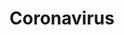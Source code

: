 ---
# Feel free to add content and custom Front Matter to this file.
# To modify the layout, see https://jekyllrb.com/docs/themes/#overriding-theme-defaults

layout: coronavirus
title: Coronavirus
permalink: /coronavirus/
description: I like coding and live on it. I record and share skills and thinkings here.
pagination:
    enabled: true
    category: coronavirus
    permalink: /:num/
---